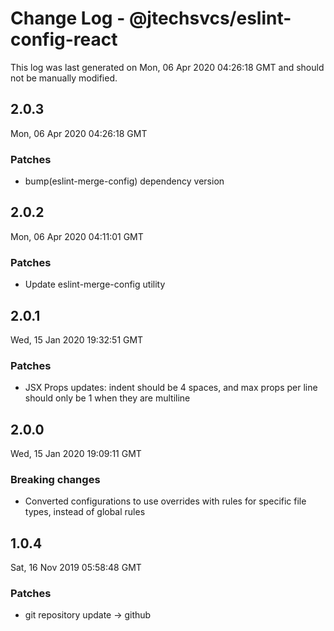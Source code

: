 # Change Log - @jtechsvcs/eslint-config-react

This log was last generated on Mon, 06 Apr 2020 04:26:18 GMT and should not be manually modified.

## 2.0.3
Mon, 06 Apr 2020 04:26:18 GMT

### Patches

- bump(eslint-merge-config) dependency version

## 2.0.2
Mon, 06 Apr 2020 04:11:01 GMT

### Patches

- Update eslint-merge-config utility

## 2.0.1
Wed, 15 Jan 2020 19:32:51 GMT

### Patches

- JSX Props updates: indent should be 4 spaces, and max props per line should only be 1 when they are multiline

## 2.0.0
Wed, 15 Jan 2020 19:09:11 GMT

### Breaking changes

- Converted configurations to use overrides with rules for specific file types, instead of global rules

## 1.0.4
Sat, 16 Nov 2019 05:58:48 GMT

### Patches

- git repository update -> github

